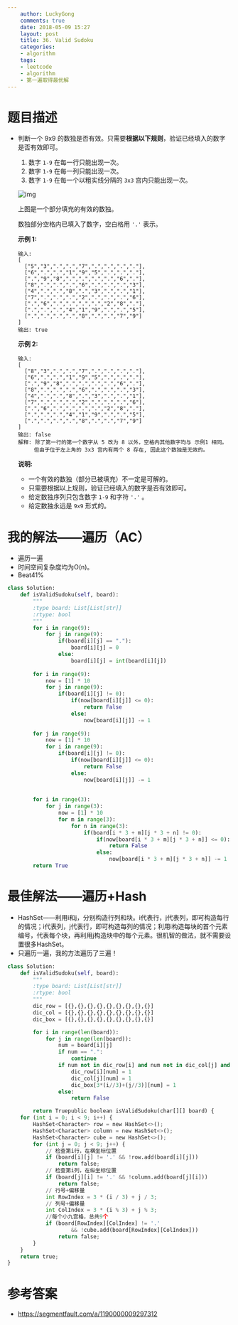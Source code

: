 ```yaml
---
    author: LuckyGong
    comments: true
    date: 2018-05-09 15:27
    layout: post
    title: 36. Valid Sudoku
    categories:
    - algorithm
    tags:
    - leetcode
    - algorithm
    - 第一遍取得最优解
---
```


# 题目描述

- 判断一个 9x9 的数独是否有效。只需要**根据以下规则**，验证已经填入的数字是否有效即可。

  1. 数字 `1-9` 在每一行只能出现一次。
  2. 数字 `1-9` 在每一列只能出现一次。
  3. 数字 `1-9` 在每一个以粗实线分隔的 `3x3` 宫内只能出现一次。

  ![img](https://upload.wikimedia.org/wikipedia/commons/thumb/f/ff/Sudoku-by-L2G-20050714.svg/250px-Sudoku-by-L2G-20050714.svg.png)

  上图是一个部分填充的有效的数独。

  数独部分空格内已填入了数字，空白格用 `'.'` 表示。

  **示例 1:**

  ```
  输入:
  [
    ["5","3",".",".","7",".",".",".","."],
    ["6",".",".","1","9","5",".",".","."],
    [".","9","8",".",".",".",".","6","."],
    ["8",".",".",".","6",".",".",".","3"],
    ["4",".",".","8",".","3",".",".","1"],
    ["7",".",".",".","2",".",".",".","6"],
    [".","6",".",".",".",".","2","8","."],
    [".",".",".","4","1","9",".",".","5"],
    [".",".",".",".","8",".",".","7","9"]
  ]
  输出: true
  ```

  **示例 2:**

  ```
  输入:
  [
    ["8","3",".",".","7",".",".",".","."],
    ["6",".",".","1","9","5",".",".","."],
    [".","9","8",".",".",".",".","6","."],
    ["8",".",".",".","6",".",".",".","3"],
    ["4",".",".","8",".","3",".",".","1"],
    ["7",".",".",".","2",".",".",".","6"],
    [".","6",".",".",".",".","2","8","."],
    [".",".",".","4","1","9",".",".","5"],
    [".",".",".",".","8",".",".","7","9"]
  ]
  输出: false
  解释: 除了第一行的第一个数字从 5 改为 8 以外，空格内其他数字均与 示例1 相同。
       但由于位于左上角的 3x3 宫内有两个 8 存在, 因此这个数独是无效的。
  ```

  **说明:**

  - 一个有效的数独（部分已被填充）不一定是可解的。
  - 只需要根据以上规则，验证已经填入的数字是否有效即可。
  - 给定数独序列只包含数字 `1-9` 和字符 `'.'` 。
  - 给定数独永远是 `9x9` 形式的。

# 我的解法——遍历（AC）

- 遍历一遍
- 时间空间复杂度均为O(n)。
- Beat41%

```python
class Solution:
    def isValidSudoku(self, board):
        """
        :type board: List[List[str]]
        :rtype: bool
        """
        for i in range(9):
            for j in range(9):
                if(board[i][j] == "."):
                    board[i][j] = 0
                else:
                    board[i][j] = int(board[i][j])
                    
        for i in range(9):
            now = [1] * 10
            for j in range(9):
                if(board[i][j] != 0):
                    if(now[board[i][j]] <= 0):
                        return False
                    else:
                        now[board[i][j]] -= 1
                        
        for j in range(9):
            now = [1] * 10
            for i in range(9):
                if(board[i][j] != 0):
                    if(now[board[i][j]] <= 0):
                        return False
                    else:
                        now[board[i][j]] -= 1
        
        
        for i in range(3):
            for j in range(3):
                now = [1] * 10
                for m in range(3):
                    for n in range(3):
                        if(board[i * 3 + m][j * 3 + n] != 0):
                            if(now[board[i * 3 + m][j * 3 + n]] <= 0):
                                return False
                            else:
                                now[board[i * 3 + m][j * 3 + n]] -= 1
        return True
```

# 最佳解法——遍历+Hash

- HashSet——利用i和j，分别构造行列和块。i代表行，j代表列，即可构造每行的情况；i代表列，j代表行，即可构造每列的情况；利用i构造每块的首个元素编号，代表每个块，再利用j构造块中的每个元素。很机智的做法，就不需要设置很多HashSet。 
- 只遍历一遍，我的方法遍历了三遍！

```python
class Solution:
    def isValidSudoku(self, board):
        """
        :type board: List[List[str]]
        :rtype: bool
        """
        dic_row = [{},{},{},{},{},{},{},{},{}]
        dic_col = [{},{},{},{},{},{},{},{},{}]
        dic_box = [{},{},{},{},{},{},{},{},{}]

        for i in range(len(board)):
            for j in range(len(board)):
                num = board[i][j]
                if num == ".":
                    continue
                if num not in dic_row[i] and num not in dic_col[j] and num not in dic_box[3*(i//3)+(j//3)]:
                    dic_row[i][num] = 1
                    dic_col[j][num] = 1
                    dic_box[3*(i//3)+(j//3)][num] = 1
                else:
                    return False

        return Truepublic boolean isValidSudoku(char[][] board) {  
    for (int i = 0; i < 9; i++) {  
        HashSet<Character> row = new HashSet<>();  
        HashSet<Character> column = new HashSet<>();  
        HashSet<Character> cube = new HashSet<>();  
        for (int j = 0; j < 9; j++) {  
            // 检查第i行，在横坐标位置  
            if (board[i][j] != '.' && !row.add(board[i][j]))  
                return false;  
            // 检查第i列，在纵坐标位置  
            if (board[j][i] != '.' && !column.add(board[j][i]))  
                return false;  
            // 行号+偏移量  
            int RowIndex = 3 * (i / 3) + j / 3;  
            // 列号+偏移量  
            int ColIndex = 3 * (i % 3) + j % 3;  
            //每个小九宫格，总共9个  
            if (board[RowIndex][ColIndex] != '.'   
                    && !cube.add(board[RowIndex][ColIndex]))  
                return false;  
        }  
    }  
    return true;  
}  
```



# 参考答案

- https://segmentfault.com/a/1190000009297312
